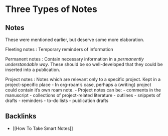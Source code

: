 # Three Types of Notes



<a id="orgd891144"></a>

## Notes

These were mentioned earlier, but deserve some more elaboration.

Fleeting notes
: Temporary reminders of information

Permanent notes
: Contain necessary information in a _permanently understandable way_. These should be so well-developed that they could be inserted into a publication.

Project notes
: Notes which are relevant only to a specific project. Kept in a project-specific place
    -   In org-roam&rsquo;s case, perhaps a (writing) project could contain it&rsquo;s own roam note.
    -   Project notes can be:
        -   comments in the manuscript
        -   collections of project-related literature
        -   outlines
        -   snippets of drafts
        -   reminders
        -   to-do lists
        -   publication drafts


<a id="orge5cd7a1"></a>

## Backlinks

-   [[How To Take Smart Notes]]
